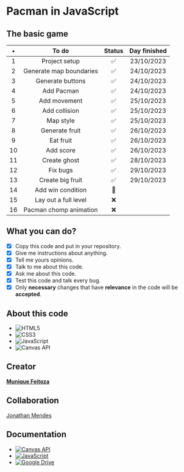 # Pacman in JavaScript

## The basic game

 |   •   |          To do          | Status | Day finished |
 | :---: | :---------------------: | :----: | :----------: |
 |   1   |      Project setup      |   ✅    |  23/10/2023  |
 |   2   | Generate map boundaries |   ✅    |  24/10/2023  |
 |   3   |    Generate buttons     |   ✅    |  24/10/2023  |
 |   4   |       Add Pacman        |   ✅    |  24/10/2023  |
 |   5   |      Add movement       |   ✅    |  25/10/2023  |
 |   6   |      Add collision      |   ✅    |  25/10/2023  |
 |   7   |        Map style        |   ✅    |  25/10/2023  |
 |   8   |     Generate fruit      |   ✅    |  26/10/2023  |
 |   9   |        Eat fruit        |   ✅    |  26/10/2023  |
 |  10   |        Add score        |   ✅    |  26/10/2023  |
 |  11   |      Create ghost       |   ✅    |  28/10/2023  |
 |  12   |        Fix bugs         |   ✅    |  29/10/2023  |
 |  13   |    Create big fruit     |   ✅    |  29/10/2023  |
 |  14   |    Add win condition    |   🚧    |              |
 |  15   |  Lay out a full level   |   ❌    |              |
 |  16   | Pacman chomp animation  |   ❌    |              |

## What you can do?

- [x] Copy this code and put in your repository.
- [x] Give me instructions about anything.
- [x] Tell me yours opinions.
- [x] Talk to me about this code.
- [x] Ask me about this code.
- [x] Test this code and talk every bug.
- [x] Only **necessary** changes that have **relevance** in the code will be **accepted**.

## About this code

- ![HTML5](https://img.shields.io/badge/HTML5-E34F26?&logo=HTML5&logoColor=white)
- ![CSS3](https://img.shields.io/badge/CSS3-1572B6?logo=css3&logoColor=white)
- ![JavaScript](https://shields.io/badge/JavaScript-F7DF1E?logo=JavaScript&logoColor=000)
- ![Canvas API](https://img.shields.io/badge/Canvas-API-000)

## Creator

**[Munique Feitoza](https://www.linkedin.com/in/munique-feitoza-77034b231/)**

## Collaboration

[Jonathan Mendes](https://www.linkedin.com/in/jonatanbarreiro/)

## Documentation

- [![Canvas API](https://img.shields.io/badge/Canvas-API-000)](https://developer.mozilla.org/pt-BR/docs/Web/API/Canvas_API/Tutorial)
- [![JavaScript](https://shields.io/badge/JavaScript-F7DF1E?logo=JavaScript&logoColor=000)](https://developer.mozilla.org/pt-BR/docs/Web/JavaScript)
- [![Google Drive](https://shields.io/badge/Drive-fff?logo=GoogleDrive)](https://drive.google.com/drive/folders/1Cvq2RVrv-z2rR3wPZjgJrUgOAjVSVzj9?usp=sharing)
